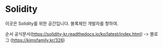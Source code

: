 # Solidity

이곳은 Solidity를 위한 공간입니다.
블록체인 개발자를 향하여.

순서
공식문서(https://solidity-kr.readthedocs.io/ko/latest/index.html) -> 블로그 (https://kimsfamily.kr/326)
